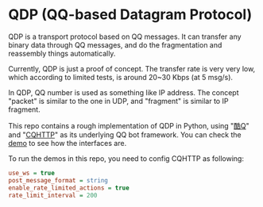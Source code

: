 # QDP (QQ-based Datagram Protocol)

QDP is a transport protocol based on QQ messages. It can transfer any binary data through QQ messages, and do the fragmentation and reassembly things automatically.

Currently, QDP is just a proof of concept. The transfer rate is very very low, which according to limited tests, is around 20~30 Kbps (at 5 msg/s).

In QDP, QQ number is used as something like IP address. The concept "packet" is similar to the one in UDP, and "fragment" is similar to IP fragment.

This repo contains a rough implementation of QDP in Python, using "[酷Q](https://cqp.cc)" and "[CQHTTP](https://cqhttp.cc)" as its underlying QQ bot framework. You can check the [demo](demo) to see how the interfaces are.

To run the demos in this repo, you need to config CQHTTP as following:

```ini
use_ws = true
post_message_format = string
enable_rate_limited_actions = true
rate_limit_interval = 200
```
